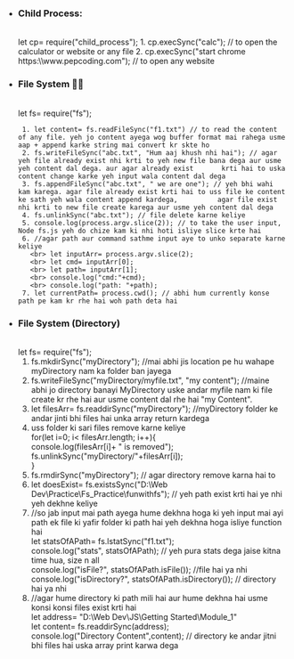 * <h3> Child Process: </h3>
   <br>let cp= require("child_process");
   1. cp.execSync("calc");  // to open the calculator or website or any file
   2. cp.execSync("start chrome https:\\www.pepcoding.com"); // to open any website

* <h3>File System 🤸‍♂️</h3>
   <br>let fs= require("fs");
   
       1. let content= fs.readFileSync("f1.txt") // to read the content of any file. yeh jo content ayega wog buffer format mai rahega usme aap + append karke string mai convert kr skte ho
       2. fs.writeFileSync("abc.txt", "Hum aaj khush nhi hai"); // agar yeh file already exist nhi krti to yeh new file bana dega aur usme yeh content dal dega. aur agar already exist       krti hai to uska content change karke yeh input wala content dal dega
       3. fs.appendFileSync("abc.txt", " we are one"); // yeh bhi wahi kam karega. agar file already exist krti hai to uss file ke content ke sath yeh wala content append kardega,          agar file exist nhi krti to new file create karega aur usme yeh content dal dega
       4. fs.unlinkSync("abc.txt"); // file delete karne keliye
       5. console.log(process.argv.slice(2)); // to take the user input, Node fs.js yeh do chize kam ki nhi hoti isliye slice krte hai
       6. //agar path aur command sathme input aye to unko separate karne keliye
         <br> let inputArr= process.argv.slice(2);
         <br> let cmd= inputArr[0];
         <br> let path= inputArr[1];
         <br> console.log("cmd:"+cmd);
         <br> console.log("path: "+path);
       7. let currentPath= process.cwd(); // abhi hum currently konse path pe kam kr rhe hai woh path deta hai 

* <h3>File System (Directory) </h3>
   <br>let fs= require("fs");
    
   1. fs.mkdirSync("myDirectory"); //mai abhi jis location pe hu wahape myDirectory nam ka folder ban jayega
   2. fs.writeFileSync("myDirectory/myfile.txt", "my content"); //maine abhi jo directory banayi MyDirectory uske andar myfile nam ki file create kr rhe hai aur usme content dal rhe hai "my Content".
   3. let filesArr= fs.readdirSync("myDirectory"); //myDirectory folder ke andar jinti bhi files hai unka array return kardega
   4. uss folder ki sari files remove karne keliye
    <br> for(let i=0; i< filesArr.length; i++){
   <br> console.log(filesArr[i]+ " is removed");
    <br> fs.unlinkSync("myDirectory/"+filesArr[i]);
<br>} 
   5. fs.rmdirSync("myDirectory"); // agar directory remove karna hai to
   6. let doesExist= fs.existsSync("D:\\Web Dev\\Practice\\Fs_Practice\\funwithfs"); // yeh path exist krti hai ye nhi yeh dekhne keliye
   7. //so jab input mai path ayega hume dekhna hoga ki yeh input mai ayi path ek file ki yafir folder ki path hai yeh dekhna hoga isliye function hai
    <br>let statsOfAPath= fs.lstatSync("f1.txt");
    <br>console.log("stats", statsOfAPath); // yeh pura stats dega jaise kitna time hua, size n all
    <br>console.log("isFile?", statsOfAPath.isFile()); //file hai ya nhi 
    <br>console.log("isDirectory?", statsOfAPath.isDirectory()); // directory hai ya nhi
   8. //agar hume directory ki path mili hai aur hume dekhna hai usme konsi konsi files exist krti hai
     <br>let address= "D:\\Web Dev\\JS\\Getting Started\\Module_1"
     <br>let content= fs.readdirSync(address);
     <br>console.log("Directory Content",content); // directory ke andar jitni bhi files hai uska array print karwa dega


      
